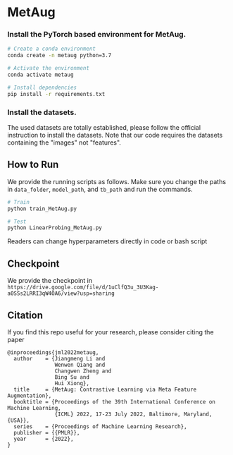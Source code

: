 # MetAug

### Install the PyTorch based environment for MetAug. 
```bash
# Create a conda environment
conda create -n metaug python=3.7

# Activate the environment
conda activate metaug

# Install dependencies
pip install -r requirements.txt
```

### Install the datasets.
The used datasets are totally established, please follow the official instruction to install the datasets. Note that our code requires the datasets containing the "images" not "features".

## How to Run

We provide the running scripts as follows. Make sure you change the paths in `data_folder`, `model_path`, and `tb_path` and run the commands.
```bash
# Train
python train_MetAug.py

# Test
python LinearProbing_MetAug.py
```

Readers can change hyperparameters directly in code or bash script

## Checkpoint

We provide the checkpoint in `https://drive.google.com/file/d/1uClfQ3u_3U3Kag-a0SSs2LRRI3qW4OA6/view?usp=sharing`

## Citation

If you find this repo useful for your research, please consider citing the paper
```
@inproceedings{jml2022metaug,
  author    = {Jiangmeng Li and
               Wenwen Qiang and
               Changwen Zheng and
               Bing Su and
               Hui Xiong},
  title     = {MetAug: Contrastive Learning via Meta Feature Augmentation},
  booktitle = {Proceedings of the 39th International Conference on Machine Learning,
               {ICML} 2022, 17-23 July 2022, Baltimore, Maryland, {USA}},
  series    = {Proceedings of Machine Learning Research},
  publisher = {{PMLR}},
  year      = {2022},
}
```
